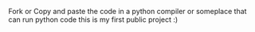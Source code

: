 Fork or Copy and paste the code in a python compiler or someplace that can run python code this is my first public project :)
